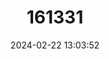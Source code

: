 ---
title: "161331"
category: "Dactylobatus clarkii"
draft: false
date: 2024-02-22 13:03:52
languages:
  English: ["Hook Skate"]
---